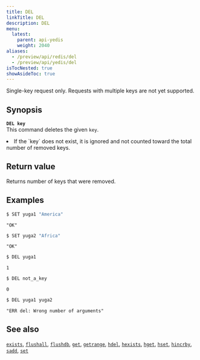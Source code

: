 ```yaml
---
title: DEL
linkTitle: DEL
description: DEL
menu:
  latest:
    parent: api-yedis
    weight: 2040
aliases:
  - /preview/api/redis/del
  - /preview/api/yedis/del
isTocNested: true
showAsideToc: true
---
```


Single-key request only. Requests with multiple keys are not yet supported.

## Synopsis

<!-- <b>`DEL key [key ...]`</b><br> -->
<b>`DEL key`</b><br>
This command deletes the given `key`.

<li>If the `key` does not exist, it is ignored and not counted toward the total number of removed keys.</li>

## Return value

Returns number of keys that were removed.

## Examples

```sh
$ SET yuga1 "America"
```

```
"OK"
```

```sh
$ SET yuga2 "Africa"
```

```
"OK"
```

```sh
$ DEL yuga1
```

```
1
```

```sh
$ DEL not_a_key
```

```
0
```

```sh
$ DEL yuga1 yuga2
```

```
"ERR del: Wrong number of arguments"
```

## See also

[`exists`](../exists/), [`flushall`](../flushall/), [`flushdb`](../flushdb/), [`get`](../get/), [`getrange`](../getrange/), [`hdel`](../hdel/), [`hexists`](../hexists/), [`hget`](../hget/), [`hset`](../hset/), [`hincrby`](../hincrby/), [`sadd`](../sadd/), [`set`](../set/)
